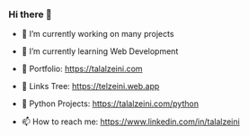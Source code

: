 ### Hi there 👋

- 🔭  I’m currently working on many projects
- 🌱  I’m currently learning Web Development

- 🤙  Portfolio:       https://talalzeini.com
- 🌲  Links Tree:       https://telzeini.web.app
- 🐍  Python Projects: https://talalzeini.com/python
- 📫  How to reach me: https://www.linkedin.com/in/talalzeini

